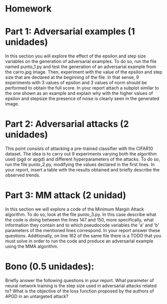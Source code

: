 # Homework

# Part 1: Adversarial examples (1 unidades)

In this section you will explore the effect of the epsilon and step size variables on the generation of adversarial examples. To do so, run the file named punto_1.py and test the generation of an adversarial example from the carro.jpg image. Then, experiment with the value of the epsilon and step size that are declared at the beginning of the file. In that sense, 9 experiments with 3 values of epsilon and 3 values of norm should be performed to obtain the full score. In your report attach a subplot similar to the one shown as an example and explain why with the higher values of epsilon and stepsize the presence of noise is clearly seen in the generated image.




# Part 2: Adversarial attacks (2 unidades)

This point consists of attacking a pre-trained classifier with the CIFAR10 dataset. The idea is to carry out 9 experiments varying both the algorithm used (pgd or apgd) and different hyperparameters of the attacks. To do so, run the file punto_2.py, modifying the values declared in the first lines. In your report, insert a table with the results obtained and briefly describe the observed trends. 




# Part 3: MM attack (2 unidad)

In this section we will explore a code of the Minimum Margin Attack algorithm. To do so, look at the file punto_3.py. In this case describe what the code is doing between the lines 147 and 150, more specifically, what information they contain and to which pseudocode variables the 'a' and 'b' parameters of the mentioned lines correspond. In your report answer these questions. Additionally, on line 162 of the same file there is a TODO that you must solve in order to run the code and produce an adversarial example using the MMA algorithm. 



# Bono (0.5 unidades): 

Briefly answer the following questions in your report. 
What parameter of neural network training is the step size used in adversarial attacks related to?
What is the objective of the loss function proposed by the authors of APGD in an untargeted attack?



